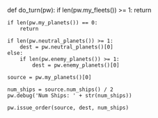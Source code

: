 def do_turn(pw):
    if len(pw.my_fleets()) >= 1:
        return

    if len(pw.my_planets()) == 0:
        return

    if len(pw.neutral_planets()) >= 1:
        dest = pw.neutral_planets()[0]
    else:
        if len(pw.enemy_planets()) >= 1:
            dest = pw.enemy_planets()[0]

    source = pw.my_planets()[0]
    
    num_ships = source.num_ships() / 2
    pw.debug('Num Ships: ' + str(num_ships))

    pw.issue_order(source, dest, num_ships)
